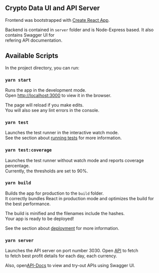 ## Crypto Data UI and API Server

Frontend was bootstrapped with [Create React App](https://github.com/facebook/create-react-app).

Backend is contained in `server` folder and is Node-Express based. It also contains Swagger UI for <br/>
refering API documentation.

## Available Scripts

In the project directory, you can run:

### `yarn start`

Runs the app in the development mode.<br />
Open [http://localhost:3000](http://localhost:3000) to view it in the browser.

The page will reload if you make edits.<br />
You will also see any lint errors in the console.

### `yarn test`

Launches the test runner in the interactive watch mode.<br />
See the section about [running tests](https://facebook.github.io/create-react-app/docs/running-tests) for more information.

### `yarn test:coverage`

Launches the test runner without watch mode and reports coverage percentage.<br />
Currently, the thresholds are set to 90%.

### `yarn build`

Builds the app for production to the `build` folder.<br />
It correctly bundles React in production mode and optimizes the build for the best performance.

The build is minified and the filenames include the hashes.<br />
Your app is ready to be deployed!

See the section about [deployment](https://facebook.github.io/create-react-app/docs/deployment) for more information.

### `yarn server`

Launches the API server on port number 3030. Open [API](http://localhost:3030/data/best) to fetch <br />
to fetch best profit details for each day, each currency.

Also, open[API-Docs](http://localhost:3030/api-docs) to view and try-out APIs using Swagger UI.


